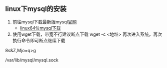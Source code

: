 ## linux下mysql的安装

1. 前往mysql下载最新版mysql[官网](https://dev.mysql.com/downloads/mysql/)
    * [linux64位mysql下载](https://downloads.mysql.com/archives/get/file/mysql-8.0.11-linux-glibc2.12-x86_64.tar.gz)
1. 使用wget下载，带宽不行建议断点下载  wget -c <地址>  再次进入系统，再次执行命令即可断点继续下载

8s&Z,Mjo=q>g


/var/lib/mysql/mysql.sock